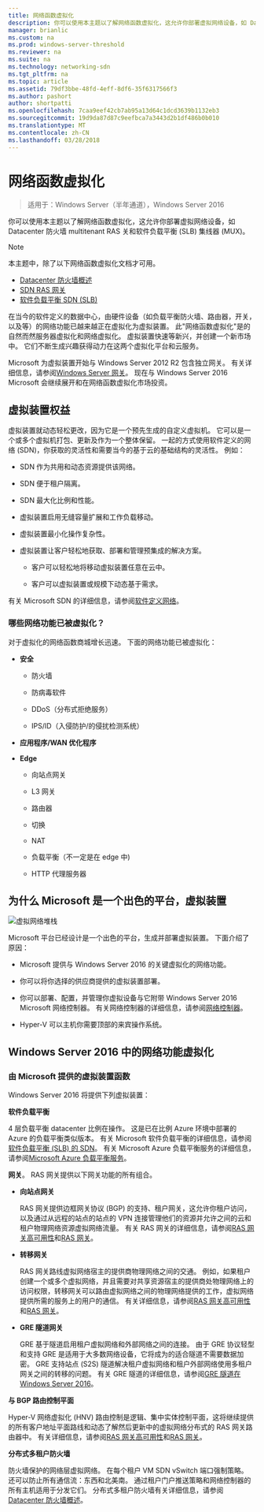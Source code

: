 ```yaml
---
title: 网络函数虚拟化
description: 你可以使用本主题以了解网络函数虚拟化，这允许你部署虚拟网络设备，如 Datacenter 防火墙、租户 RAS 关和软件负载平衡 (SLB) 在 Windows Server 2016。
manager: brianlic
ms.custom: na
ms.prod: windows-server-threshold
ms.reviewer: na
ms.suite: na
ms.technology: networking-sdn
ms.tgt_pltfrm: na
ms.topic: article
ms.assetid: 79df3bbe-48fd-4eff-8df6-35f6317566f3
ms.author: pashort
author: shortpatti
ms.openlocfilehash: 7caa9eef42cb7ab95a13d64c1dcd3639b1132eb3
ms.sourcegitcommit: 19d9da87d87c9eefbca7a3443d2b1df486b0b010
ms.translationtype: MT
ms.contentlocale: zh-CN
ms.lasthandoff: 03/28/2018
---
```

# <a name="network-function-virtualization"></a>网络函数虚拟化

>适用于：Windows Server（半年通道），Windows Server 2016

你可以使用本主题以了解网络函数虚拟化，这允许你部署虚拟网络设备，如 Datacenter 防火墙 multitenant RAS 关和软件负载平衡 \(SLB\) 集线器 \(MUX\)。
  
>[!NOTE]  
>本主题中，除了以下网络函数虚拟化文档才可用。  
> - [Datacenter 防火墙概述](../../../sdn/technologies/network-function-virtualization/../../../sdn/technologies/network-function-virtualization/Datacenter-Firewall-Overview.md)  
> - [SDN RAS 网关](../../../sdn/technologies/network-function-virtualization/RAS-Gateway-for-SDN.md)  
> - [软件负载平衡 SDN (SLB)](../../../sdn/technologies/network-function-virtualization/Software-Load-Balancing--SLB--for-SDN.md)  
  
在当今的软件定义的数据中心，由硬件设备（如负载平衡防火墙、路由器，开关，以及等）的网络功能已越来越正在虚拟化为虚拟装置。 此"网络函数虚拟化"是的自然而然服务器虚拟化和网络虚拟化。 虚拟装置快速等新兴，并创建一个新市场中。 它们不断生成兴趣获得动力在这两个虚拟化平台和云服务。  
  
Microsoft 为虚拟装置开始与 Windows Server 2012 R2 包含独立网关。 有关详细信息，请参阅[Windows Server 网关](https://technet.microsoft.com/library/dn313101.aspx)。 现在与 Windows Server 2016 Microsoft 会继续展开和在网络函数虚拟化市场投资。  
  
## <a name="virtual-appliance-benefits"></a>虚拟装置权益  
虚拟装置就动态轻松更改，因为它是一个预先生成的自定义虚拟机。 它可以是一个或多个虚拟机打包、更新及作为一个整体保留。 一起的方式使用软件定义的网络 (SDN)，你获取的灵活性和需要当今的基于云的基础结构的灵活性。 例如：  
  
-   SDN 作为共用和动态资源提供该网络。  
  
-   SDN 便于租户隔离。  
  
-   SDN 最大化比例和性能。  
  
-   虚拟装置启用无缝容量扩展和工作负载移动。  
  
-   虚拟装置最小化操作复杂性。  
  
-   虚拟装置让客户轻松地获取、部署和管理预集成的解决方案。  
  
    -   客户可以轻松地将移动虚拟装置任意在云中。  
  
    -   客户可以虚拟装置或规模下动态基于需求。  
  
有关 Microsoft SDN 的详细信息，请参阅[软件定义网络](https://technet.microsoft.com/windows-server-docs/networking/sdn/software-defined-networking--sdn-)。  
  
### <a name="what-network-functions-are-being-virtualized"></a>哪些网络功能已被虚拟化？  
对于虚拟化的网络函数商城增长迅速。 下面的网络功能已被虚拟化：  
  
-   **安全**  
  
    -   防火墙  
  
    -   防病毒软件  
  
    -   DDoS（分布式拒绝服务）  
  
    -   IPS/ID（入侵防护/的侵扰检测系统）  
  
-   **应用程序/WAN 优化程序**  
  
-   **Edge**  
  
    -   向站点网关  
  
    -   L3 网关  
  
    -   路由器  
  
    -   切换  
  
    -   NAT  
  
    -   负载平衡（不一定是在 edge 中)  
  
    -   HTTP 代理服务器  
  
## <a name="why-microsoft-is-a-great-platform-for-virtual-appliances"></a>为什么 Microsoft 是一个出色的平台，虚拟装置  
![虚拟网络堆栈](../../../media/Network-Function-Virtualization/Microsoft-Network-Function-Virtualization.png)  
  
Microsoft 平台已经设计是一个出色的平台，生成并部署虚拟装置。 下面介绍了原因：  
  
-   Microsoft 提供与 Windows Server 2016 的关键虚拟化的网络功能。  
  
-   你可以将你选择的供应商提供的虚拟装置部署。  
  
-   你可以部署、配置，并管理你虚拟设备与它附带 Windows Server 2016 Microsoft 网络控制器。 有关网络控制器的详细信息，请参阅[网络控制器](../../../sdn/technologies/network-controller/Network-Controller.md)。  
  
-   Hyper-V 可以主机你需要顶部的来宾操作系统。  
  
## <a name="network-function-virtualization-in-windows-server-2016"></a>Windows Server 2016 中的网络功能虚拟化  
  
### <a name="virtual-appliances-functions-provided-by-microsoft"></a>由 Microsoft 提供的虚拟装置函数  
Windows Server 2016 将提供下列虚拟装置：  
  
**软件负载平衡**  
  
4 层负载平衡 datacenter 比例在操作。 这是已在比例 Azure 环境中部署的 Azure 的负载平衡类似版本。 有关 Microsoft 软件负载平衡的详细信息，请参阅[软件负载平衡 (SLB) 的 SDN](https://technet.microsoft.com/library/mt632286.aspx)。 有关 Microsoft Azure 负载平衡服务的详细信息，请参阅[Microsoft Azure 负载平衡服务](https://azure.microsoft.com/blog/2014/04/08/microsoft-azure-load-balancing-services/)。  
  
**网关**。 RAS 网关提供以下网关功能的所有组合。  
  
-   **向站点网关**  
  
    RAS 网关提供边框网关协议 (BGP) 的支持、租户网关，这允许你租户访问，以及通过从远程的站点的站点的 VPN 连接管理他们的资源并允许之间的云和租户物理网络资源虚拟网络流量。 有关 RAS 网关的详细信息，请参阅[RAS 网关高可用性](https://technet.microsoft.com/library/mt631692.aspx)和[RAS 网关](https://technet.microsoft.com/library/mt626650.aspx)。  
  
-   **转移网关**  
  
    RAS 网关路线虚拟网络宿主的提供商物理网络之间的交通。 例如，如果租户创建一个或多个虚拟网络，并且需要对共享资源宿主的提供商处物理网络上的访问权限，转移网关可以路由虚拟网络之间的物理网络提供的工作，虚拟网络提供所需的服务上的用户的通信。 有关详细信息，请参阅[RAS 网关高可用性](https://technet.microsoft.com/library/mt631692.aspx)和[RAS 网关](https://technet.microsoft.com/library/mt626650.aspx)。  
  
-   **GRE 隧道网关**  
  
    GRE 基于隧道启用租户虚拟网络和外部网络之间的连接。 由于 GRE 协议轻型和支持 GRE 是适用于大多数网络设备，它将成为的适合隧道不需要数据加密。 GRE 支持站点 (S2S) 隧道解决租户虚拟网络和租户外部网络使用多租户网关之间的转移的问题。 有关 GRE 隧道的详细信息，请参阅[GRE 隧道在 Windows Server 2016](https://technet.microsoft.com/library/dn765485.aspx)。  
  
**与 BGP 路由控制平面**  
  
Hyper-V 网络虚拟化 (HNV) 路由控制是逻辑、集中实体控制平面，这将继续提供的所有客户地址平面路线和动态了解然后更新中的虚拟网络分布式的 RAS 网关路由器中。 有关详细信息，请参阅[RAS 网关高可用性](https://technet.microsoft.com/library/mt631692.aspx)和[RAS 网关](https://technet.microsoft.com/library/mt626650.aspx)。  
  
**分布式多租户防火墙**  
  
防火墙保护的网络层虚拟网络。 在每个租户 VM SDN vSwitch 端口强制策略。 还可以防止所有通信流：东西和北美南。 通过租户门户推送策略和网络控制器的所有主机适用于分发它们。 分布式多租户防火墙有关详细信息，请参阅[Datacenter 防火墙概述](../../../sdn/technologies/network-function-virtualization/../../../sdn/technologies/network-function-virtualization/Datacenter-Firewall-Overview.md)。  
  



